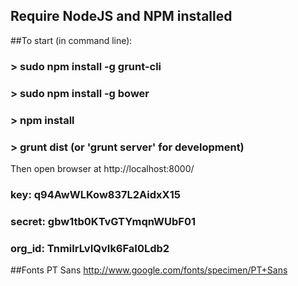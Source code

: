 ## Require NodeJS and NPM installed
##To start (in command line):

### > sudo npm install -g grunt-cli
### > sudo npm install -g bower
### > npm install

### > grunt dist (or 'grunt server' for development)

Then open browser at http://localhost:8000/

### key: q94AwWLKow837L2AidxX15
### secret: gbw1tb0KTvGTYmqnWUbF01
### org_id: TnmilrLvIQvIk6FaI0Ldb2

##Fonts
PT Sans
http://www.google.com/fonts/specimen/PT+Sans
